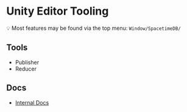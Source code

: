 # Unity Editor Tooling

💡 Most features may be found via the top menu: `Window/SpacetimeDB/`

## Tools

- Publisher
- Reducer

## Docs

- [Internal Docs](https://docs.google.com/document/d/1xrnhalf7c1BlkwVIPGFDrrZlw5vlugm6r5VX6WudWuE/edit)
